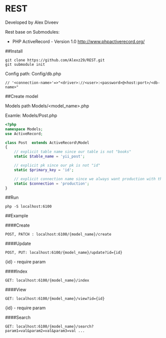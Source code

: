 # REST
Developed by Alex Diveev

Rest base on Submodules:

* PHP ActiveRecord - Version 1.0
http://www.phpactiverecord.org/





##Install
```
git clone https://github.com/Alexz29/REST.git
git submodule init
```

Config path: Config/db.php

```$xslt
// '<connection-name>'=>"<driver>://<user>:<password>@<host:port>/<db-name>"
```



##Create model

Models path Models/<model_name>.php

Examle: Models/Post.php
```php
<?php
namespace Models;
use ActiveRecord;

class Post  extends ActiveRecord\Model
{
    // explicit table name since our table is not "books"
    static $table_name = 'yii_post';

    // explicit pk since our pk is not "id"
    static $primary_key = 'id';

    // explicit connection name since we always want production with this model
    static $connection = 'production';
}
```


##Run
```$xslt
php -S localhost:6100
```




##Example

####Create
```
POST, PATCH : localhost:6100/{model_name}/create
```

####Update
```
POST, PUT: localhost:6100/{model_name}/update?id={id}  
``` 
{id} - require param

####Index
```
GET: localhost:6100/{model_name}/index
```

####View
```
GET: localhost:6100/{model_name}/view?id={id}
```
{id} - require param

####Search
```
GET: localhost:6100/{model_name}/search?param1=val&param2=val&param3=val ...
```
